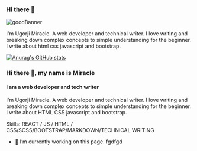 ### Hi there 👋

![goodBanner](https://user-images.githubusercontent.com/74703564/134764559-742af445-f518-4236-acb5-e5a1b6b9dfa0.png)


I'm Ugorji Miracle. A web developer and technical writer. I love writing and breaking down complex concepts to simple understanding for the beginner. I write about html css javascript and bootstrap.

[![Anurag's GitHub stats](https://github-readme-stats.vercel.app/api?username=amarealcoder)](https://github.com/anuraghazra/github-readme-stats)

### Hi there 👋, my name is Miracle
#### I am a web developer and tech writer
I'm Ugorji Miracle. A web developer and technical writer. I love writing and breaking down complex concepts to simple understanding for the beginner. I write about HTML CSS javascript and bootstrap.

Skills: REACT / JS / HTML / CSS/SCSS/BOOTSTRAP/MARKDOWN/TECHNICAL WRITING

- 🔭 I’m currently working on this page. fgdfgd




